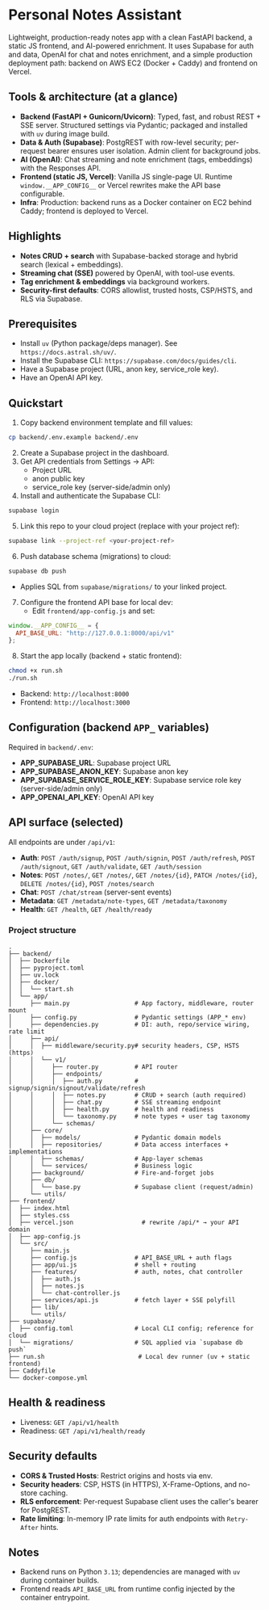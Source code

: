 # Personal Notes Assistant

Lightweight, production-ready notes app with a clean FastAPI backend, a static JS frontend, and AI-powered enrichment. It uses Supabase for auth and data, OpenAI for chat and notes enrichment, and a simple production deployment path: backend on AWS EC2 (Docker + Caddy) and frontend on Vercel.

## Tools & architecture (at a glance)
- **Backend (FastAPI + Gunicorn/Uvicorn)**: Typed, fast, and robust REST + SSE server. Structured settings via Pydantic; packaged and installed with `uv` during image build.
- **Data & Auth (Supabase)**: PostgREST with row-level security; per-request bearer ensures user isolation. Admin client for background jobs.
- **AI (OpenAI)**: Chat streaming and note enrichment (tags, embeddings) with the Responses API.
- **Frontend (static JS, Vercel)**: Vanilla JS single-page UI. Runtime `window.__APP_CONFIG__` or Vercel rewrites make the API base configurable.
- **Infra**: Production: backend runs as a Docker container on EC2 behind Caddy; frontend is deployed to Vercel.

## Highlights
- **Notes CRUD + search** with Supabase-backed storage and hybrid search (lexical + embeddings).
- **Streaming chat (SSE)** powered by OpenAI, with tool-use events.
- **Tag enrichment & embeddings** via background workers.
- **Security-first defaults**: CORS allowlist, trusted hosts, CSP/HSTS, and RLS via Supabase.

## Prerequisites
- Install `uv` (Python package/deps manager). See `https://docs.astral.sh/uv/`.
- Install the Supabase CLI: `https://supabase.com/docs/guides/cli`.
- Have a Supabase project (URL, anon key, service_role key).
- Have an OpenAI API key.

## Quickstart
1. Copy backend environment template and fill values:
```bash
cp backend/.env.example backend/.env
```
2. Create a Supabase project in the dashboard.
3. Get API credentials from Settings → API:
   - Project URL
   - anon public key
   - service_role key (server-side/admin only)
4. Install and authenticate the Supabase CLI:
```bash
supabase login
```
5. Link this repo to your cloud project (replace with your project ref):
```bash
supabase link --project-ref <your-project-ref>
```
6. Push database schema (migrations) to cloud:
```bash
supabase db push
```
   - Applies SQL from `supabase/migrations/` to your linked project.
7. Configure the frontend API base for local dev:
   - Edit `frontend/app-config.js` and set:
```js
window.__APP_CONFIG__ = {
  API_BASE_URL: "http://127.0.0.1:8000/api/v1"
};
```
8. Start the app locally (backend + static frontend):
```bash
chmod +x run.sh
./run.sh
```
   - Backend: `http://localhost:8000`
   - Frontend: `http://localhost:3000`

## Configuration (backend `APP_` variables)
Required in `backend/.env`:
- **APP_SUPABASE_URL**: Supabase project URL
- **APP_SUPABASE_ANON_KEY**: Supabase anon key
- **APP_SUPABASE_SERVICE_ROLE_KEY**: Supabase service role key (server-side/admin only)
- **APP_OPENAI_API_KEY**: OpenAI API key

## API surface (selected)
All endpoints are under `/api/v1`:
- **Auth**: `POST /auth/signup`, `POST /auth/signin`, `POST /auth/refresh`, `POST /auth/signout`, `GET /auth/validate`, `GET /auth/session`
- **Notes**: `POST /notes/`, `GET /notes/`, `GET /notes/{id}`, `PATCH /notes/{id}`, `DELETE /notes/{id}`, `POST /notes/search`
- **Chat**: `POST /chat/stream` (server-sent events)
- **Metadata**: `GET /metadata/note-types`, `GET /metadata/taxonomy`
- **Health**: `GET /health`, `GET /health/ready`

### Project structure
```text
.
├── backend/
│  ├── Dockerfile
│  ├── pyproject.toml
│  ├── uv.lock
│  ├── docker/
│  │  └── start.sh
│  └── app/
│     ├── main.py                  # App factory, middleware, router mount
│     ├── config.py                # Pydantic settings (APP_* env)
│     ├── dependencies.py          # DI: auth, repo/service wiring, rate limit
│     ├── api/
│     │  ├── middleware/security.py# security headers, CSP, HSTS (https)
│     │  └── v1/
│     │     ├── router.py          # API router
│     │     ├── endpoints/
│     │     │  ├── auth.py         # signup/signin/signout/validate/refresh
│     │     │  ├── notes.py        # CRUD + search (auth required)
│     │     │  ├── chat.py         # SSE streaming endpoint
│     │     │  ├── health.py       # health and readiness
│     │     │  └── taxonomy.py     # note types + user tag taxonomy
│     │     └── schemas/
│     ├── core/
│     │  ├── models/               # Pydantic domain models
│     │  ├── repositories/         # Data access interfaces + implementations
│     │  ├── schemas/              # App-layer schemas
│     │  └── services/             # Business logic
│     ├── background/              # Fire-and-forget jobs
│     ├── db/
│     │  └── base.py               # Supabase client (request/admin)
│     └── utils/
├── frontend/
│  ├── index.html
│  ├── styles.css
│  ├── vercel.json                   # rewrite /api/* → your API domain
│  ├── app-config.js
│  └── src/
│     ├── main.js
│     ├── config.js                # API_BASE_URL + auth flags
│     ├── app/ui.js                # shell + routing
│     ├── features/                # auth, notes, chat controller
│     │  ├── auth.js
│     │  ├── notes.js
│     │  └── chat-controller.js
│     ├── services/api.js          # fetch layer + SSE polyfill
│     ├── lib/
│     └── utils/
├── supabase/
│  ├── config.toml                 # Local CLI config; reference for cloud
│  └── migrations/                 # SQL applied via `supabase db push`
├── run.sh                          # Local dev runner (uv + static frontend)
├── Caddyfile
└── docker-compose.yml
```

## Health & readiness
- Liveness: `GET /api/v1/health`
- Readiness: `GET /api/v1/health/ready`

## Security defaults
- **CORS & Trusted Hosts**: Restrict origins and hosts via env.
- **Security headers**: CSP, HSTS (in HTTPS), X-Frame-Options, and no-store caching.
- **RLS enforcement**: Per-request Supabase client uses the caller's bearer for PostgREST.
- **Rate limiting**: In-memory IP rate limits for auth endpoints with `Retry-After` hints.

## Notes
- Backend runs on Python `3.13`; dependencies are managed with `uv` during container builds.
- Frontend reads `API_BASE_URL` from runtime config injected by the container entrypoint.
